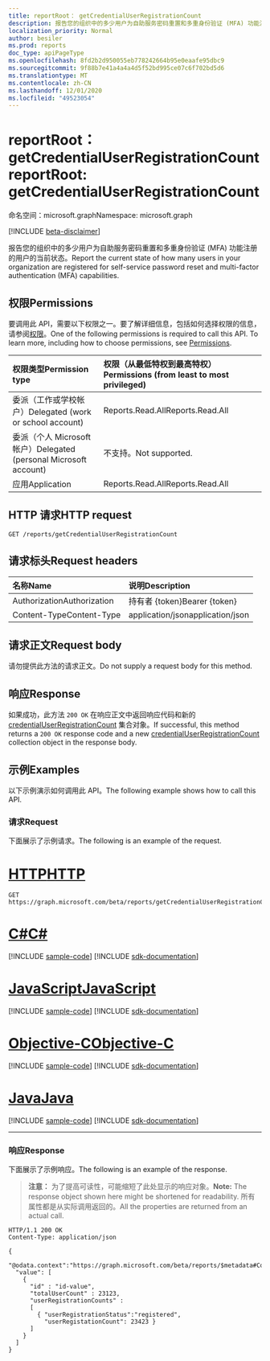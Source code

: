 ```yaml
---
title: reportRoot： getCredentialUserRegistrationCount
description: 报告您的组织中的多少用户为自助服务密码重置和多重身份验证 (MFA) 功能注册的用户的当前状态。
localization_priority: Normal
author: besiler
ms.prod: reports
doc_type: apiPageType
ms.openlocfilehash: 8fd2b2d950055eb778242664b95e0eaafe95dbc9
ms.sourcegitcommit: 9f88b7e41a4a4a4d5f52bd995ce07c6f702bd5d6
ms.translationtype: MT
ms.contentlocale: zh-CN
ms.lasthandoff: 12/01/2020
ms.locfileid: "49523054"
---
```

# <a name="reportroot-getcredentialuserregistrationcount"></a><span data-ttu-id="c2796-103">reportRoot： getCredentialUserRegistrationCount</span><span class="sxs-lookup"><span data-stu-id="c2796-103">reportRoot: getCredentialUserRegistrationCount</span></span>

<span data-ttu-id="c2796-104">命名空间：microsoft.graph</span><span class="sxs-lookup"><span data-stu-id="c2796-104">Namespace: microsoft.graph</span></span>

[!INCLUDE [beta-disclaimer](../../includes/beta-disclaimer.md)]

<span data-ttu-id="c2796-105">报告您的组织中的多少用户为自助服务密码重置和多重身份验证 (MFA) 功能注册的用户的当前状态。</span><span class="sxs-lookup"><span data-stu-id="c2796-105">Report the current state of how many users in your organization are registered for self-service password reset and multi-factor authentication (MFA) capabilities.</span></span>

## <a name="permissions"></a><span data-ttu-id="c2796-106">权限</span><span class="sxs-lookup"><span data-stu-id="c2796-106">Permissions</span></span>

<span data-ttu-id="c2796-p101">要调用此 API，需要以下权限之一。要了解详细信息，包括如何选择权限的信息，请参阅[权限](/graph/permissions-reference)。</span><span class="sxs-lookup"><span data-stu-id="c2796-p101">One of the following permissions is required to call this API. To learn more, including how to choose permissions, see [Permissions](/graph/permissions-reference).</span></span>

| <span data-ttu-id="c2796-109">权限类型</span><span class="sxs-lookup"><span data-stu-id="c2796-109">Permission type</span></span>                        | <span data-ttu-id="c2796-110">权限（从最低特权到最高特权）</span><span class="sxs-lookup"><span data-stu-id="c2796-110">Permissions (from least to most privileged)</span></span> |
|:---------------------------------------|:--------------------------------------------|
| <span data-ttu-id="c2796-111">委派（工作或学校帐户）</span><span class="sxs-lookup"><span data-stu-id="c2796-111">Delegated (work or school account)</span></span>     | <span data-ttu-id="c2796-112">Reports.Read.All</span><span class="sxs-lookup"><span data-stu-id="c2796-112">Reports.Read.All</span></span> |
| <span data-ttu-id="c2796-113">委派（个人 Microsoft 帐户）</span><span class="sxs-lookup"><span data-stu-id="c2796-113">Delegated (personal Microsoft account)</span></span> | <span data-ttu-id="c2796-114">不支持。</span><span class="sxs-lookup"><span data-stu-id="c2796-114">Not supported.</span></span> |
| <span data-ttu-id="c2796-115">应用</span><span class="sxs-lookup"><span data-stu-id="c2796-115">Application</span></span>                            | <span data-ttu-id="c2796-116">Reports.Read.All</span><span class="sxs-lookup"><span data-stu-id="c2796-116">Reports.Read.All</span></span> |

## <a name="http-request"></a><span data-ttu-id="c2796-117">HTTP 请求</span><span class="sxs-lookup"><span data-stu-id="c2796-117">HTTP request</span></span>

<!-- { "blockType": "ignored" } -->

```http
GET /reports/getCredentialUserRegistrationCount
```

## <a name="request-headers"></a><span data-ttu-id="c2796-118">请求标头</span><span class="sxs-lookup"><span data-stu-id="c2796-118">Request headers</span></span>

| <span data-ttu-id="c2796-119">名称</span><span class="sxs-lookup"><span data-stu-id="c2796-119">Name</span></span>          | <span data-ttu-id="c2796-120">说明</span><span class="sxs-lookup"><span data-stu-id="c2796-120">Description</span></span>   |
|:--------------|:--------------|
| <span data-ttu-id="c2796-121">Authorization</span><span class="sxs-lookup"><span data-stu-id="c2796-121">Authorization</span></span> | <span data-ttu-id="c2796-122">持有者 {token}</span><span class="sxs-lookup"><span data-stu-id="c2796-122">Bearer {token}</span></span> |
| <span data-ttu-id="c2796-123">Content-Type</span><span class="sxs-lookup"><span data-stu-id="c2796-123">Content-Type</span></span> | <span data-ttu-id="c2796-124">application/json</span><span class="sxs-lookup"><span data-stu-id="c2796-124">application/json</span></span> |

## <a name="request-body"></a><span data-ttu-id="c2796-125">请求正文</span><span class="sxs-lookup"><span data-stu-id="c2796-125">Request body</span></span>

<span data-ttu-id="c2796-126">请勿提供此方法的请求正文。</span><span class="sxs-lookup"><span data-stu-id="c2796-126">Do not supply a request body for this method.</span></span>

## <a name="response"></a><span data-ttu-id="c2796-127">响应</span><span class="sxs-lookup"><span data-stu-id="c2796-127">Response</span></span>

<span data-ttu-id="c2796-128">如果成功，此方法 `200 OK` 在响应正文中返回响应代码和新的 [credentialUserRegistrationCount](../resources/credentialuserregistrationcount.md) 集合对象。</span><span class="sxs-lookup"><span data-stu-id="c2796-128">If successful, this method returns a `200 OK` response code and a new [credentialUserRegistrationCount](../resources/credentialuserregistrationcount.md) collection object in the response body.</span></span>

## <a name="examples"></a><span data-ttu-id="c2796-129">示例</span><span class="sxs-lookup"><span data-stu-id="c2796-129">Examples</span></span>

<span data-ttu-id="c2796-130">以下示例演示如何调用此 API。</span><span class="sxs-lookup"><span data-stu-id="c2796-130">The following example shows how to call this API.</span></span>

### <a name="request"></a><span data-ttu-id="c2796-131">请求</span><span class="sxs-lookup"><span data-stu-id="c2796-131">Request</span></span>

<span data-ttu-id="c2796-132">下面展示了示例请求。</span><span class="sxs-lookup"><span data-stu-id="c2796-132">The following is an example of the request.</span></span>

# <a name="http"></a>[<span data-ttu-id="c2796-133">HTTP</span><span class="sxs-lookup"><span data-stu-id="c2796-133">HTTP</span></span>](#tab/http)
<!-- {
  "blockType": "request",
  "name": "reportroot_getcredentialuserregistrationcount"
}-->

```msgraph-interactive
GET https://graph.microsoft.com/beta/reports/getCredentialUserRegistrationCount
```
# <a name="c"></a>[<span data-ttu-id="c2796-134">C#</span><span class="sxs-lookup"><span data-stu-id="c2796-134">C#</span></span>](#tab/csharp)
[!INCLUDE [sample-code](../includes/snippets/csharp/reportroot-getcredentialuserregistrationcount-csharp-snippets.md)]
[!INCLUDE [sdk-documentation](../includes/snippets/snippets-sdk-documentation-link.md)]

# <a name="javascript"></a>[<span data-ttu-id="c2796-135">JavaScript</span><span class="sxs-lookup"><span data-stu-id="c2796-135">JavaScript</span></span>](#tab/javascript)
[!INCLUDE [sample-code](../includes/snippets/javascript/reportroot-getcredentialuserregistrationcount-javascript-snippets.md)]
[!INCLUDE [sdk-documentation](../includes/snippets/snippets-sdk-documentation-link.md)]

# <a name="objective-c"></a>[<span data-ttu-id="c2796-136">Objective-C</span><span class="sxs-lookup"><span data-stu-id="c2796-136">Objective-C</span></span>](#tab/objc)
[!INCLUDE [sample-code](../includes/snippets/objc/reportroot-getcredentialuserregistrationcount-objc-snippets.md)]
[!INCLUDE [sdk-documentation](../includes/snippets/snippets-sdk-documentation-link.md)]

# <a name="java"></a>[<span data-ttu-id="c2796-137">Java</span><span class="sxs-lookup"><span data-stu-id="c2796-137">Java</span></span>](#tab/java)
[!INCLUDE [sample-code](../includes/snippets/java/reportroot-getcredentialuserregistrationcount-java-snippets.md)]
[!INCLUDE [sdk-documentation](../includes/snippets/snippets-sdk-documentation-link.md)]

---


### <a name="response"></a><span data-ttu-id="c2796-138">响应</span><span class="sxs-lookup"><span data-stu-id="c2796-138">Response</span></span>

<span data-ttu-id="c2796-139">下面展示了示例响应。</span><span class="sxs-lookup"><span data-stu-id="c2796-139">The following is an example of the response.</span></span>

> <span data-ttu-id="c2796-140">**注意：** 为了提高可读性，可能缩短了此处显示的响应对象。</span><span class="sxs-lookup"><span data-stu-id="c2796-140">**Note:** The response object shown here might be shortened for readability.</span></span> <span data-ttu-id="c2796-141">所有属性都是从实际调用返回的。</span><span class="sxs-lookup"><span data-stu-id="c2796-141">All the properties are returned from an actual call.</span></span>

<!-- {
  "blockType": "response",
  "truncated": true,
  "@odata.type": "microsoft.graph.credentialUserRegistrationCount",
  "isCollection": true
} -->

```http
HTTP/1.1 200 OK
Content-Type: application/json

{
  "@odata.context":"https://graph.microsoft.com/beta/reports/$metadata#Collection(microsoft.graph.credentialUserRegistrationCount)",
  "value": [
    {
      "id" : "id-value",
      "totalUserCount" : 23123,
      "userRegistrationCounts" :
      [
        { "userRegistrationStatus":"registered", 
          "userRegistationCount": 23423 }
      ]
    }
  ]
}
```

<!-- uuid: 16cd6b66-4b1a-43a1-adaf-3a886856ed98
2019-02-04 14:57:30 UTC -->
<!-- {
  "type": "#page.annotation",
  "description": "reportRoot: getCredentialUserRegistrationCount",
  "keywords": "",
  "section": "documentation",
  "tocPath": ""
}-->


